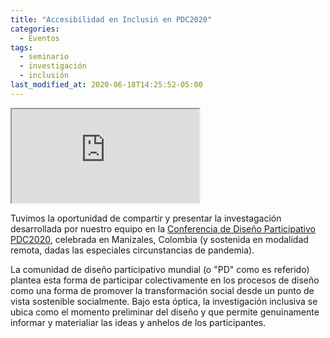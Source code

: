 ```yaml
---
title: "Accesibilidad en Inclusiń en PDC2020"
categories:
  - Eventos
tags:
  - seminario
  - investigación
  - inclusión
last_modified_at: 2020-06-18T14:25:52-05:00
---
```

<!-- 16:9 aspect ratio -->
<div class="embed-responsive embed-responsive-16by9">
  <iframe class="embed-responsive-item" src="https://www.youtube.com/embed/ix1zff1STLM"></iframe>
</div>

Tuvimos la oportunidad de compartir y presentar la investagación desarrollada por nuestro equipo en la [Conferencia de Diseño Participativo PDC2020](http://pdc2020.org), celebrada en Manizales, Colombia (y sostenida en modalidad remota, dadas las especiales circunstancias de pandemia).

La comunidad de diseño participativo mundial (o "PD" como es referido) plantea esta forma de participar colectivamente en los procesos de diseño como una forma de promover la transformación social desde un punto de vista sostenible socialmente. Bajo esta óptica, la investigación inclusiva se ubica como el momento preliminar del diseño y que permite genuinamente informar y materialiar las ideas y anhelos de los participantes.